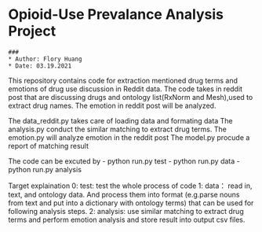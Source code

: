 # Opioid-Use Prevalance Analysis Project 
```
### 
* Author: Flory Huang
* Date: 03.19.2021
```

This repository contains code for extraction mentioned drug terms and emotions of drug use discussion in Reddit data. 
The code takes in reddit post that are discussing drugs and ontology list(RxNorm and Mesh),used to extract drug names. 
The emotion in reddit post will be analyzed.

The data_reddit.py takes care of loading data and formating data
The analysis.py conduct the similar matching to extract drug terms.
The emotion.py will analyze emotion in the reddit post
The model.py procude a report of matching result

The code can be excuted by 
    - python run.py test 
    - python run.py data 
    - python run.py analysis

Target explaination 
    0: test: test the whole process of code
    1: data： read in, text, and ontology data. And process them into format (e.g.parse nouns from text and put into a dictionary with ontology terms) that can be used for following analysis steps.
    2: analysis: use similar matching to extract drug terms and perform emotion analysis and store result into output csv files. 

